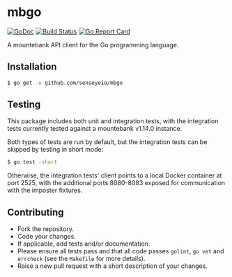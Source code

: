 # mbgo

[![GoDoc](https://godoc.org/github.com/senseyeio/mbgo?status.svg)](https://godoc.org/github.com/senseyeio/mbgo) [![Build Status](https://travis-ci.org/senseyeio/mbgo.svg?branch=master)](https://travis-ci.org/senseyeio/mbgo) [![Go Report Card](https://goreportcard.com/badge/github.com/senseyeio/mbgo)](https://goreportcard.com/report/github.com/senseyeio/mbgo)

A mountebank API client for the Go programming language.

## Installation

```sh
$ go get -u github.com/senseyeio/mbgo
```

## Testing

This package includes both unit and integration tests, with the integration tests currently tested against a mountebank v1.14.0 instance.

Both types of tests are run by default, but the integration tests can be skipped by testing in short mode:

```sh
$ go test -short
```

Otherwise, the integration tests' client points to a local Docker container at port 2525, with the additional ports 8080-8083 exposed for communication with the imposter fixtures.

## Contributing

* Fork the repository.
* Code your changes.
* If applicable, add tests and/or documentation.
* Please ensure all tests pass and that all code passes `golint`, `go vet` and `errcheck` (see the `Makefile` for more details).
* Raise a new pull request with a short description of your changes.
